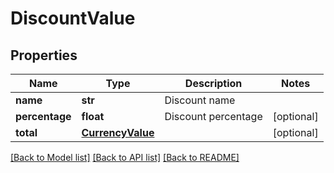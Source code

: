 # DiscountValue

## Properties
Name | Type | Description | Notes
------------ | ------------- | ------------- | -------------
**name** | **str** | Discount name | 
**percentage** | **float** | Discount percentage | [optional] 
**total** | [**CurrencyValue**](CurrencyValue.md) |  | [optional] 

[[Back to Model list]](../README.md#documentation-for-models) [[Back to API list]](../README.md#documentation-for-api-endpoints) [[Back to README]](../README.md)

